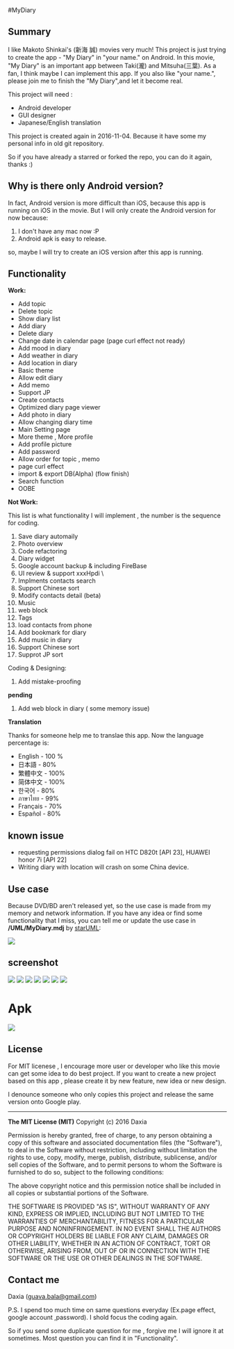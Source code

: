 #MyDiary 

## Summary

I like Makoto Shinkai's (新海 誠) movies very much! This project is just trying to create the app - "My Diary" in "your name." on Android. In this movie, "My Diary" is an important app between Taki(瀧) and Mitsuha(三葉). As a fan, I think maybe I can implement this app. If you also like "your name.", please join me to finish the "My Diary",and let it become real.

This project will need :
* Android developer
* GUI designer
* Japanese/English translation 

This project is created again in 2016-11-04. Because it have some my personal info in old git repository.

So if you have already a starred or forked the repo,  you can do it again, thanks :)

## Why is there only Android version?

In fact, Android version is more difficult than iOS, because this app is running on iOS in the movie. But I will only create the Android version for now because:

1. I don't have any mac now :P 
2. Android apk is easy to release.

so, maybe I will try to create an iOS version after this app is running.


## Functionality

 **Work:**
* Add topic
* Delete topic
* Show diary list
* Add diary
* Delete diary
* Change date in calendar page (page curl effect not ready)
* Add  mood in diary
* Add  weather in diary 
* Add location in diary
* Basic theme
* Allow edit diary
* Add memo
* Support JP
* Create contacts
* Optimized diary page viewer 
* Add photo in diary
* Allow changing diary time
* Main Setting page
* More theme , More profile
* Add profile picture
* Add password
* Allow order for topic , memo
* page curl effect
* import & export DB(Alpha) (flow finish) 
* Search function
* OOBE

**Not Work:**

This list is what functionality I will implement , the number is the sequence for coding.

1. Save diary automaily
2. Photo overview
3. Code refactoring
4. Diary widget
5. Google account backup & including FireBase
6. UI review & support xxxHpdi \
7. Implments contacts search
8. Support Chinese sort
9. Modify contacts detail (beta)
10. Music
11. web block
12. Tags
13. load contacts from phone
14. Add bookmark for diary
15. Add music in diary
16. Support Chinese sort
17. Supprot JP sort

Coding & Designing:

1. Add mistake-proofing

**pending**

1. Add web block in diary ( some memory issue)


**Translation**

Thanks for someone help me to translae this app.
Now the language percentage  is:

* English - 100 %
* 日本語  - 80%
* 繁體中文 - 100%
* 简体中文 - 100%
* 한국어 - 80%
* ภาษาไทย  - 99%
* Français  - 70%
* Español  - 80%



## known issue

* requesting permissions dialog fail on HTC D820t [API 23], HUAWEI honor 7i [API 22]
* Writing diary with location will crash on some China device. 

## Use case

Because DVD/BD aren't released yet, so the use case is made from my memory and network information. 
If you have any idea or find some functionality that I miss, you can tell me or update the use case in **/UML/MyDiary.mdj**  by [starUML](http://staruml.io/):

![](/screenshot/usercase.png) 


## screenshot

![](/screenshot/s_0.png) 
![](/screenshot/s_1.png) 
![](/screenshot/s_2.png) 
![](/screenshot/s_3.png)
![](/screenshot/s_4.png)
![](/screenshot/s_5.png)
![](/screenshot/s_6.png)


# Apk
[![](/screenshot/google-play-badge.png) ](https://play.google.com/store/apps/details?id=com.kiminonawa.mydiary)


## License

For MIT licenese , I encourage more user or developer who like this movie can get some idea to do best project. 
If you want to create a new project based on this app , please create it by new feature, new idea or new design.

I denounce someone who only copies this project and release the same version onto Google play.

-----------------------------------------------

**The MIT License (MIT)**
Copyright (c) 2016 Daxia

Permission is hereby granted, free of charge, to any person obtaining a copy of this software and associated documentation files (the "Software"), to deal in the Software without restriction, including without limitation the rights to use, copy, modify, merge, publish, distribute, sublicense, and/or sell copies of the Software, and to permit persons to whom the Software is furnished to do so, subject to the following conditions:

The above copyright notice and this permission notice shall be included in all copies or substantial portions of the Software.

THE SOFTWARE IS PROVIDED "AS IS", WITHOUT WARRANTY OF ANY KIND, EXPRESS OR IMPLIED, INCLUDING BUT NOT LIMITED TO THE WARRANTIES OF MERCHANTABILITY, FITNESS FOR A PARTICULAR PURPOSE AND NONINFRINGEMENT. IN NO EVENT SHALL THE AUTHORS OR COPYRIGHT HOLDERS BE LIABLE FOR ANY CLAIM, DAMAGES OR OTHER LIABILITY, WHETHER IN AN ACTION OF CONTRACT, TORT OR OTHERWISE, ARISING FROM, OUT OF OR IN CONNECTION WITH THE SOFTWARE OR THE USE OR OTHER DEALINGS IN THE SOFTWARE.


## Contact me

Daxia (guava.bala@gmail.com)

P.S. I spend too much time on same questions everyday (Ex.page effect, google account ,password). 
I shold focus the coding again.

So if you send some duplicate question for me , forgive me I will ignore it at sometimes. 
Most question you can find it in "Functionality".

